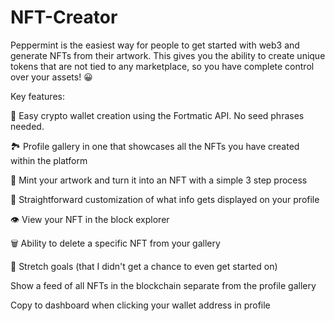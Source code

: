 # NFT-Creator

Peppermint is the easiest way for people to get started with web3 and generate NFTs from their artwork. This gives you the ability to create unique tokens that are not tied to any marketplace, so you have complete control over your assets! 😀

Key features: 


🔑 Easy crypto wallet creation using the Fortmatic API. No seed phrases needed.

🏞 Profile gallery in one that showcases all the NFTs you have created within the platform 

💎 Mint your artwork and turn it into an NFT with a simple 3 step process

👤 Straightforward customization of what info gets displayed on your profile

👁 View your NFT in the block explorer

🗑 Ability to delete a specific NFT from your gallery 


🚀 Stretch goals (that I didn't get a chance to even get started on)



Show a feed of all NFTs in the blockchain separate from the profile gallery

Copy to dashboard when clicking your wallet address in profile




